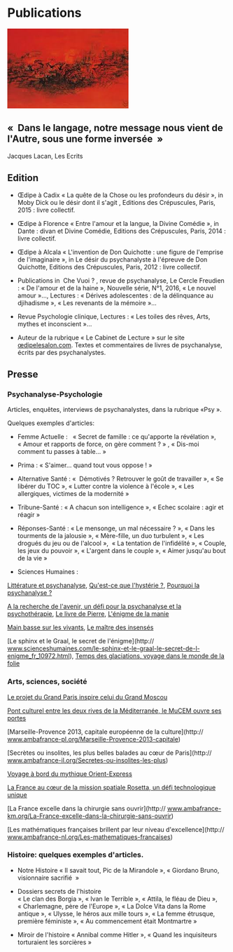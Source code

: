 # Publications 


![test](images/images.jpg )


## «  Dans le langage, notre message nous vient de l'Autre, sous une forme inversée  » 
Jacques Lacan, Les Ecrits


## Edition

- Œdipe à Cadix
« La quête de la Chose ou les profondeurs du désir », in Moby Dick ou le désir dont il s'agit ,  Editions des Crépuscules, Paris, 2015 : livre collectif.


- Œdipe à Florence
« Entre l'amour et la langue, la Divine Comédie », in Dante : divan et Divine Comédie, Editions des Crépuscules, Paris, 2014 : livre collectif.


- Œdipe à Alcala
« L'invention de Don Quichotte : une figure de l'emprise de l'imaginaire », in Le désir du psychanalyste à l'épreuve de Don Quichotte, Editions des Crépuscules, Paris, 2012 : livre collectif.


- Publications  in  Che Vuoi ? , revue de psychanalyse, Le Cercle Freudien : « De l'amour et de  la haine », Nouvelle série, N°1,  2016, « Le nouvel amour »…, Lectures : « Dérives adolescentes : de la délinquance au djihadisme », « Les revenants de la mémoire »…

- Revue Psychologie clinique, Lectures :  « Les toiles des rêves, Arts, mythes et inconscient »…

- Auteur de la rubrique « Le Cabinet de Lecture »  sur le site [œdipelesalon.com](http://www.oedipelesalon.com/cabinet). Textes et commentaires de livres de psychanalyse, écrits par des psychanalystes.


## Presse

### Psychanalyse-Psychologie

Articles, enquêtes, interviews de psychanalystes, dans la rubrique «Psy ». 

Quelques exemples d'articles:  

- Femme Actuelle :  
« Secret de famille : ce qu'apporte la révélation », « Amour et rapports de force, on gère comment ? » , « Dis-moi comment tu passes à table… »

- Prima  : 
« S'aimer… quand tout vous oppose ! »

- Alternative Santé : 
«  Démotivés ? Retrouver le goût de travailler », « Se libérer du TOC », « Lutter contre la violence à l'école », « Les allergiques, victimes de la modernité »

- Tribune-Santé :
« A chacun son intelligence », « Echec scolaire : agir et réagir »

- Réponses-Santé : 
« Le mensonge, un mal nécessaire ? », « Dans les tourments de la jalousie », « Mère-fille, un duo turbulent », « Les drogués du jeu ou de l'alcool »,  « La tentation de l'infidélité », « Couple, les jeux du pouvoir », « L'argent dans le  couple », « Aimer jusqu'au bout de la vie »


- Sciences Humaines :   

[Littérature et psychanalyse](http://www.scienceshumaines.com/litterature-et-psychanalyse_fr), [Qu'est-ce que l'hystérie ?](http://www.scienceshumaines.com/qu-est-ce-que-l-hysterie_fr), [Pourquoi la psychanalyse ?](http://www.scienceshumaines.com/pourquoi-la-psychanalyse_fr)

[A la recherche de l'avenir, un défi pour la psychanalyse et la psychothérapie](https://www.scienceshumaines.com/a-la-recherche-de-l-avenir-un-défi-pour-la-psychanalyse-et-la-psychotherapie_fr_201.html ), [Le livre de Pierre](https://www.scienceshumaines.com/le-livre-de-pierre_fr), [L'énigme de la manie](https://www.scienceshumaines.com/l-enigme-de-la-manie_fr)

[Main basse sur les vivants](http://www.scienceshumaines.com/main-basse-sur-les-vivants_fr_315.html), [Le maître des insensés](http://www.scienceshumaines.com/le-maitre-des-insenses_fr_10208.html)

[Le sphinx et le Graal, le secret de l'énigme](http:// www.scienceshumaines.com/le-sphinx-et-le-graal-le-secret-de-l-enigme_fr_10972.html), [Temps des glaciations, voyage dans le monde de la folie](www.scienceshumaines.com/temps-des-glaciations-voyage-dans-le-monde-de-la-folie)



### Arts, sciences, société 

[Le projet du Grand Paris inspire celui du Grand Moscou](http://www.ambafrance-kr.org/Actualite-en-France,1856)

[Pont culturel entre les deux rives de la Méditerranée, le MuCEM ouvre ses portes](http://www.ambafrance-kr.org/Actualite-en-France,2121)

[Marseille-Provence 2013, capitale européenne de la culture](http:// www.ambafrance-pl.org/Marseille-Provence-2013-capitale)

[Secrètes ou insolites, les plus belles balades au cœur de Paris](http:// www.ambafrance-il.org/Secretes-ou-insolites-les-plus)

[Voyage à bord du mythique Orient-Express](http://www.france-taipei.org/Voyage-a-bord-du-mythique-Orient)


[La France au cœur de la mission spatiale Rosetta, un défi technologique unique](http://www.ambafrance-cr.org/La-France-au-coeur-de-la-mission)

[La France excelle dans la chirurgie sans ouvrir](http:// www.ambafrance-km.org/La-France-excelle-dans-la-chirurgie-sans-ouvrir)

[Les mathématiques françaises brillent par leur niveau d'excellence](http:// www.ambafrance-nl.org/Les-mathematiques-francaises)



### Histoire: quelques exemples d'articles.

- Notre Histoire 
« Il savait tout, Pic de la Mirandole », « Giordano Bruno, visionnaire sacrifié  »

- Dossiers secrets de l'histoire  
« Le clan des Borgia », « Ivan le Terrible », « Attila, le fléau de Dieu », « Charlemagne, père de l'Europe », « La Dolce Vita dans la Rome antique », « Ulysse, le héros aux mille tours », « La femme étrusque, première féministe », « Au commencement était Montmartre »

- Miroir de l'histoire 
« Annibal comme Hitler », « Quand les inquisiteurs torturaient les sorcières »


